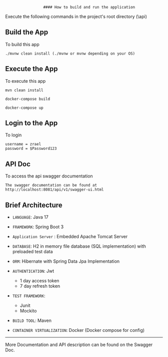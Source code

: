                      #### How to build and run the application

Execute the following commands in the project's root directory (\api)

## Build the App
To build this app<br/>

    ./mvnw clean install (./mvnw or mvnw depending on your OS)

## Execute the App
To execute this app<br/>

    mvn clean install
  
    docker-compose build
  
    docker-compose up

## Login to the App
To login<br/>

    username = zrael
    password = $Password123

## API Doc
To access the api swagger documentation<br/>

    The swagger documentation can be found at http://localhost:8081/api/v1/swagger-ui.html

## Brief Architecture
- `LANGUAGE`: Java 17


- `FRAMEWORK`: Spring Boot 3


- `Application Server` : Embedded Apache Tomcat Server


- `DATABASE`: H2 in memory file database (SQL implementation) with preloaded test data


- `ORM`: Hibernate with Spring Data Jpa Implementation


- `AUTHENTICATION`: Jwt
    - 1 day access token
    - 7 day refresh token


- `TEST FRAMEWORK`:
    - Junit
    - Mockito


- `BUILD TOOL`: Maven


- `CONTAINER VIRTUALIZATION`: Docker (Docker compose for config)
---
More Documentation and API description can be found on the Swagger Doc.